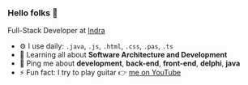 ### Hello folks 👋

Full-Stack Developer at [Indra](https://www.indracompany.com/)<br>

- ⚙️ I use daily: `.java`, `.js`, `.html`, `.css`, `.pas`, `.ts`
- 🌱 Learning all about **Software Architecture and Development**
- 💬 Ping me about **development**, **back-end**, **front-end**, **delphi**, **java**
- ⚡️ Fun fact: I try to play guitar 👉 [me on YouTube](https://www.youtube.com/@mouratocarlos)
